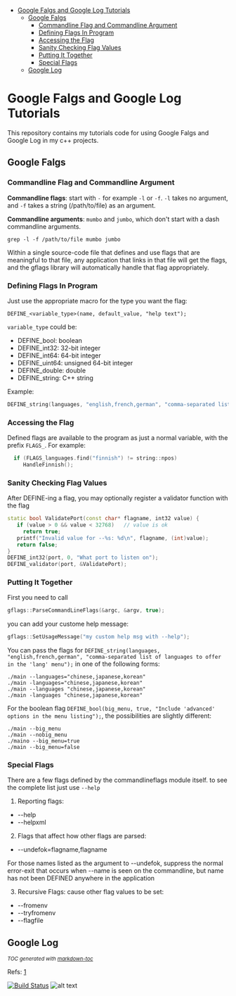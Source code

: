 - [Google Falgs and Google Log Tutorials](#google-falgs-and-google-log-tutorials)
  * [Google Falgs](#google-falgs)
    + [Commandline Flag and Commandline Argument](#commandline-flag-and-commandline-argument)
    + [Defining Flags In Program](#defining-flags-in-program)
    + [Accessing the Flag](#accessing-the-flag)
    + [Sanity Checking Flag Values](#sanity-checking-flag-values)
    + [Putting It Together](#putting-it-together)
    + [Special Flags](#special-flags)
  * [Google Log](#google-log)

# Google Falgs and Google Log Tutorials
This repository contains my tutorials code for using Google Falgs and Google Log in my c++ projects.  


## Google Falgs
### Commandline Flag and Commandline Argument

**Commandline flags**: start with `-` for example `-l` or `-f`.
`-l` takes no argument, and `-f` takes a string (/path/to/file) as an argument.


**Commandline arguments**: `mumbo` and `jumbo`, which don't start with a dash commandline arguments.

```
grep -l -f /path/to/file mumbo jumbo
```
 
Within a single source-code file that defines and use flags that are meaningful to that file, any application that links in that file will get the flags, and the gflags library will automatically handle that flag appropriately.


### Defining Flags In Program
Just use the appropriate macro for the type you want the flag:

```
DEFINE_<variable_type>(name, default_value, "help text");
```
`variable_type` could be:

- DEFINE_bool: boolean
- DEFINE_int32: 32-bit integer
- DEFINE_int64: 64-bit integer
- DEFINE_uint64: unsigned 64-bit integer
- DEFINE_double: double
- DEFINE_string: C++ string

Example:

```cpp
DEFINE_string(languages, "english,french,german", "comma-separated list of languages to offer in the 'lang' menu");
```

### Accessing the Flag

Defined flags are available to the program as just a normal variable, with the prefix `FLAGS_`. For example:

```cpp
  if (FLAGS_languages.find("finnish") != string::npos)
     HandleFinnish();
```


### Sanity Checking Flag Values
After DEFINE-ing a flag, you may optionally register a validator function with the flag

```cpp
static bool ValidatePort(const char* flagname, int32 value) {
   if (value > 0 && value < 32768)   // value is ok
     return true;
   printf("Invalid value for --%s: %d\n", flagname, (int)value);
   return false;
}
DEFINE_int32(port, 0, "What port to listen on");
DEFINE_validator(port, &ValidatePort);
```
### Putting It Together
First you need to call
```cpp
gflags::ParseCommandLineFlags(&argc, &argv, true);
```
you can add your custome help message:
```cpp
gflags::SetUsageMessage("my custom help msg with --help");
```

You can pass the flags for `DEFINE_string(languages, "english,french,german", "comma-separated list of languages to offer in the 'lang' menu");`
in one of the following forms:
```
./main --languages="chinese,japanese,korean"
./main -languages="chinese,japanese,korean"
./main --languages "chinese,japanese,korean"
./main -languages "chinese,japanese,korean"
```
For the boolean flag `DEFINE_bool(big_menu, true, "Include 'advanced' options in the menu listing");`, the possibilities are slightly different:
```
./main --big_menu
./main --nobig_menu
./maino --big_menu=true
./main --big_menu=false
```
### Special Flags

There are a few flags defined by the commandlineflags module itself. to see the complete list just use `--help`

1) Reporting flags:
- --help
- --helpxml

2) Flags that affect how other flags are parsed:
- --undefok=flagname,flagname

For those names listed as the argument to --undefok, suppress the normal error-exit that occurs when --name is seen on the commandline, but name has not been DEFINED anywhere in the application

3) Recursive Flags:
cause other flag values to be set: 
- --fromenv
- --tryfromenv
- --flagfile



## Google Log

<small><i>TOC generated with <a href='http://ecotrust-canada.github.io/markdown-toc/'>markdown-toc</a></i></small>

Refs:  [1](https://gflags.github.io/gflags/)

[![Build Status](https://travis-ci.com/behnamasadi/gflag_glog_tutorials.svg?branch=master)](https://travis-ci.com/behnamasadi/gflag_glog_tutorials)
![alt text](https://img.shields.io/badge/license-BSD-blue.svg)

